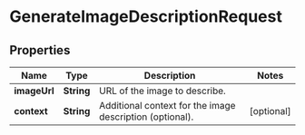 # GenerateImageDescriptionRequest

## Properties

| Name         | Type       | Description                                              | Notes      |
|--------------|------------|----------------------------------------------------------|------------|
| **imageUrl** | **String** | URL of the image to describe.                            |            |
| **context**  | **String** | Additional context for the image description (optional). | [optional] |



